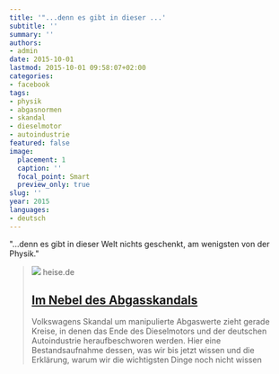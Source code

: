 ```yaml
---
title: '"...denn es gibt in dieser ...'
subtitle: ''
summary: ''
authors:
- admin
date: 2015-10-01
lastmod: 2015-10-01 09:58:07+02:00
categories:
- facebook
tags:
- physik
- abgasnormen
- skandal
- dieselmotor
- autoindustrie
featured: false
image:
  placement: 1
  caption: ''
  focal_point: Smart
  preview_only: true
slug: ''
year: 2015
languages:
- deutsch
---
```


"...denn es gibt in dieser Welt nichts geschenkt, am wenigsten von der Physik."
> [![](https://heise.cloudimg.io/bound/1200x1200/q85.png-lossy-85.webp-lossy-85.foil1/_www-heise-de_/autos/imgs/14/1/5/9/7/0/4/4/icct_eu5-90e3486980dc49a7.jpeg)](http://www.heise.de/autos/artikel/Der-vorlaeufige-Stand-der-Dinge-in-Sachen-Diesel-Stickoxide-und-Volkswagen-2832601.html?artikelseite=6)
> heise.de
> ## [Im Nebel des Abgasskandals](http://www.heise.de/autos/artikel/Der-vorlaeufige-Stand-der-Dinge-in-Sachen-Diesel-Stickoxide-und-Volkswagen-2832601.html?artikelseite=6)
>
>Volkswagens Skandal um manipulierte Abgaswerte zieht gerade Kreise, in denen das Ende des Dieselmotors und der deutschen Autoindustrie heraufbeschworen werden. Hier eine Bestandsaufnahme dessen, was wir bis jetzt wissen und die Erklärung, warum wir die wichtigsten Dinge noch nicht wissen